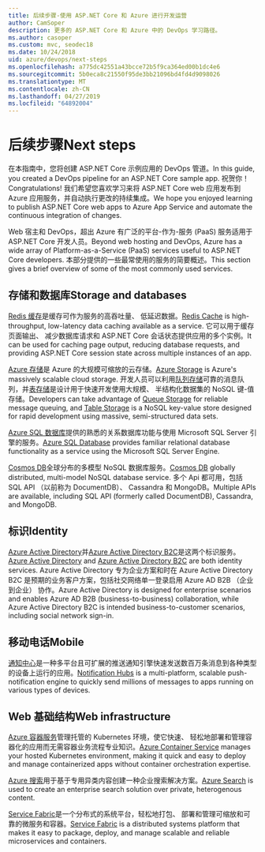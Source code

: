 ```yaml
---
title: 后续步骤-使用 ASP.NET Core 和 Azure 进行开发运营
author: CamSoper
description: 更多的 ASP.NET Core 和 Azure 中的 DevOps 学习路径。
ms.author: casoper
ms.custom: mvc, seodec18
ms.date: 10/24/2018
uid: azure/devops/next-steps
ms.openlocfilehash: a775dc42551a43bcce72b5f9ca364ed00b1dc4e6
ms.sourcegitcommit: 5b0eca8c21550f95de3bb21096bd4fd4d9098026
ms.translationtype: MT
ms.contentlocale: zh-CN
ms.lasthandoff: 04/27/2019
ms.locfileid: "64892004"
---
```

# <a name="next-steps"></a><span data-ttu-id="211fb-103">后续步骤</span><span class="sxs-lookup"><span data-stu-id="211fb-103">Next steps</span></span>

<span data-ttu-id="211fb-104">在本指南中，您将创建 ASP.NET Core 示例应用的 DevOps 管道。</span><span class="sxs-lookup"><span data-stu-id="211fb-104">In this guide, you created a DevOps pipeline for an ASP.NET Core sample app.</span></span> <span data-ttu-id="211fb-105">祝贺你！</span><span class="sxs-lookup"><span data-stu-id="211fb-105">Congratulations!</span></span> <span data-ttu-id="211fb-106">我们希望您喜欢学习来将 ASP.NET Core web 应用发布到 Azure 应用服务，并自动执行更改的持续集成。</span><span class="sxs-lookup"><span data-stu-id="211fb-106">We hope you enjoyed learning to publish ASP.NET Core web apps to Azure App Service and automate the continuous integration of changes.</span></span>

<span data-ttu-id="211fb-107">Web 宿主和 DevOps，超出 Azure 有广泛的平台-作为-服务 (PaaS) 服务适用于 ASP.NET Core 开发人员。</span><span class="sxs-lookup"><span data-stu-id="211fb-107">Beyond web hosting and DevOps, Azure has a wide array of Platform-as-a-Service (PaaS) services useful to ASP.NET Core developers.</span></span> <span data-ttu-id="211fb-108">本部分提供的一些最常使用的服务的简要概述。</span><span class="sxs-lookup"><span data-stu-id="211fb-108">This section gives a brief overview of some of the most commonly used services.</span></span>

## <a name="storage-and-databases"></a><span data-ttu-id="211fb-109">存储和数据库</span><span class="sxs-lookup"><span data-stu-id="211fb-109">Storage and databases</span></span>

<span data-ttu-id="211fb-110">[Redis 缓存](/azure/redis-cache/)是缓存可作为服务的高吞吐量、 低延迟数据。</span><span class="sxs-lookup"><span data-stu-id="211fb-110">[Redis Cache](/azure/redis-cache/) is high-throughput, low-latency data caching available as a service.</span></span> <span data-ttu-id="211fb-111">它可以用于缓存页面输出、 减少数据库请求和 ASP.NET Core 会话状态提供应用的多个实例。</span><span class="sxs-lookup"><span data-stu-id="211fb-111">It can be used for caching page output, reducing database requests, and providing ASP.NET Core session state across multiple instances of an app.</span></span>

<span data-ttu-id="211fb-112">[Azure 存储](/azure/storage/)是 Azure 的大规模可缩放的云存储。</span><span class="sxs-lookup"><span data-stu-id="211fb-112">[Azure Storage](/azure/storage/) is Azure's massively scalable cloud storage.</span></span> <span data-ttu-id="211fb-113">开发人员可以利用[队列存储](/azure/storage/queues/storage-queues-introduction)可靠的消息队列，并[表存储](/azure/storage/tables/table-storage-overview)是设计用于快速开发使用大规模、 半结构化数据集的 NoSQL 键-值存储。</span><span class="sxs-lookup"><span data-stu-id="211fb-113">Developers can take advantage of [Queue Storage](/azure/storage/queues/storage-queues-introduction) for reliable message queuing, and [Table Storage](/azure/storage/tables/table-storage-overview) is a NoSQL key-value store designed for rapid development using massive, semi-structured data sets.</span></span>

<span data-ttu-id="211fb-114">[Azure SQL 数据库](/azure/sql-database/)提供的熟悉的关系数据库功能与使用 Microsoft SQL Server 引擎的服务。</span><span class="sxs-lookup"><span data-stu-id="211fb-114">[Azure SQL Database](/azure/sql-database/) provides familiar relational database functionality as a service using the Microsoft SQL Server Engine.</span></span>

<span data-ttu-id="211fb-115">[Cosmos DB](/azure/cosmos-db/)全球分布的多模型 NoSQL 数据库服务。</span><span class="sxs-lookup"><span data-stu-id="211fb-115">[Cosmos DB](/azure/cosmos-db/) globally distributed, multi-model NoSQL database service.</span></span> <span data-ttu-id="211fb-116">多个 Api 都可用，包括 SQL API （以前称为 DocumentDB）、 Cassandra 和 MongoDB。</span><span class="sxs-lookup"><span data-stu-id="211fb-116">Multiple APIs are available, including SQL API (formerly called DocumentDB), Cassandra, and MongoDB.</span></span>

## <a name="identity"></a><span data-ttu-id="211fb-117">标识</span><span class="sxs-lookup"><span data-stu-id="211fb-117">Identity</span></span>

<span data-ttu-id="211fb-118">[Azure Active Directory](/azure/active-directory/)并[Azure Active Directory B2C](/azure/active-directory-b2c/)是这两个标识服务。</span><span class="sxs-lookup"><span data-stu-id="211fb-118">[Azure Active Directory](/azure/active-directory/) and [Azure Active Directory B2C](/azure/active-directory-b2c/) are both identity services.</span></span> <span data-ttu-id="211fb-119">Azure Active Directory 专为企业方案和时在 Azure Active Directory B2C 是预期的业务客户方案，包括社交网络单一登录启用 Azure AD B2B （企业到企业） 协作。</span><span class="sxs-lookup"><span data-stu-id="211fb-119">Azure Active Directory is designed for enterprise scenarios and enables Azure AD B2B (business-to-business) collaboration, while Azure Active Directory B2C is intended business-to-customer scenarios, including social network sign-in.</span></span>

## <a name="mobile"></a><span data-ttu-id="211fb-120">移动电话</span><span class="sxs-lookup"><span data-stu-id="211fb-120">Mobile</span></span>

<span data-ttu-id="211fb-121">[通知中心](/azure/notification-hubs/)是一种多平台且可扩展的推送通知引擎快速发送数百万条消息到各种类型的设备上运行的应用。</span><span class="sxs-lookup"><span data-stu-id="211fb-121">[Notification Hubs](/azure/notification-hubs/) is a multi-platform, scalable push-notification engine to quickly send millions of messages to apps running on various types of devices.</span></span>

## <a name="web-infrastructure"></a><span data-ttu-id="211fb-122">Web 基础结构</span><span class="sxs-lookup"><span data-stu-id="211fb-122">Web infrastructure</span></span>

<span data-ttu-id="211fb-123">[Azure 容器服务](/azure/aks/)管理托管的 Kubernetes 环境，使它快速、 轻松地部署和管理容器化的应用而无需容器业务流程专业知识。</span><span class="sxs-lookup"><span data-stu-id="211fb-123">[Azure Container Service](/azure/aks/) manages your hosted Kubernetes environment, making it quick and easy to deploy and manage containerized apps without container orchestration expertise.</span></span>

<span data-ttu-id="211fb-124">[Azure 搜索](/azure/search/)用于基于专用异类内容创建一种企业搜索解决方案。</span><span class="sxs-lookup"><span data-stu-id="211fb-124">[Azure Search](/azure/search/) is used to create an enterprise search solution over private, heterogenous content.</span></span>

<span data-ttu-id="211fb-125">[Service Fabric](/azure/service-fabric/)是一个分布式的系统平台，轻松地打包、 部署和管理可缩放和可靠的微服务和容器。</span><span class="sxs-lookup"><span data-stu-id="211fb-125">[Service Fabric](/azure/service-fabric/) is a distributed systems platform that makes it easy to package, deploy, and manage scalable and reliable microservices and containers.</span></span>
